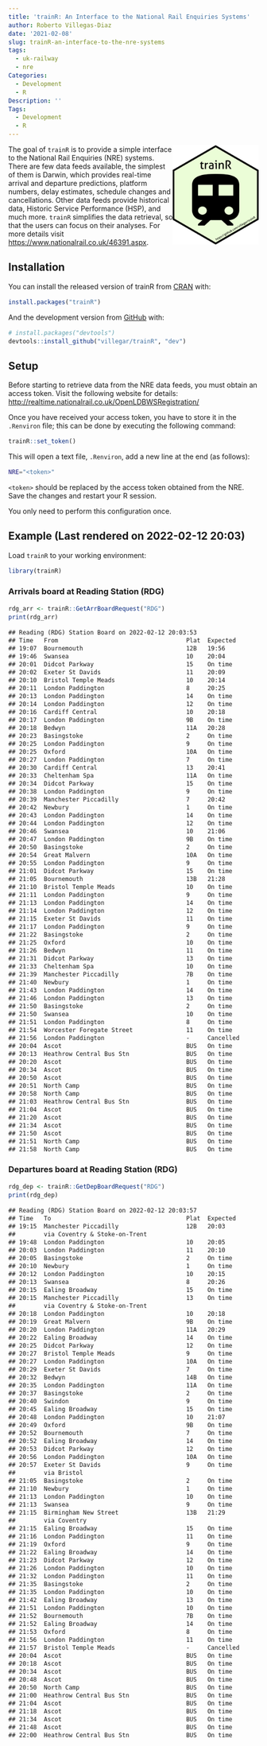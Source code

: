 ```yaml
---
title: 'trainR: An Interface to the National Rail Enquiries Systems'
author: Roberto Villegas-Diaz
date: '2021-02-08'
slug: trainR-an-interface-to-the-nre-systems
tags:
  - uk-railway
  - nre
Categories:
  - Development
  - R
Description: ''
Tags:
  - Development
  - R
---
```


<img src="https://raw.githubusercontent.com/villegar/trainR/main/inst/images/logo.png" alt="logo" align="right" height=200px/>

The goal of `trainR` is to provide a simple interface to the 
National Rail Enquiries (NRE) systems. There are few data feeds 
available, the simplest of them is Darwin, which provides real-time 
arrival and departure predictions, platform numbers, delay estimates, 
schedule changes and cancellations. Other data feeds provide historical 
data, Historic Service Performance (HSP), and much more. `trainR` 
simplifies the data retrieval, so that the users can focus on their 
analyses. For more details visit 
https://www.nationalrail.co.uk/46391.aspx.

## Installation

You can install the released version of trainR from [CRAN](https://CRAN.R-project.org) with:

``` r
install.packages("trainR")
```

And the development version from [GitHub](https://github.com/) with:

``` r
# install.packages("devtools")
devtools::install_github("villegar/trainR", "dev")
```

## Setup
Before starting to retrieve data from the NRE data feeds, you must obtain an access token. 
Visit the following website for details: http://realtime.nationalrail.co.uk/OpenLDBWSRegistration/

Once you have received your access token, you have to store it in the `.Renviron` file; this can be 
done by executing the following command:


```r
trainR::set_token()
```

This will open a text file, `.Renviron`, add a new line at the end (as follows):

```bash
NRE="<token>"
```

`<token>` should be replaced by the access token obtained from the NRE. Save the changes and restart 
your R session.

You only need to perform this configuration once.

## Example (Last rendered on 2022-02-12 20:03)

Load `trainR` to your working environment:

```r
library(trainR)
```

### Arrivals board at Reading Station (RDG)


```r
rdg_arr <- trainR::GetArrBoardRequest("RDG")
print(rdg_arr)
```

```
## Reading (RDG) Station Board on 2022-02-12 20:03:53
## Time   From                                    Plat  Expected
## 19:07  Bournemouth                             12B   19:56
## 19:46  Swansea                                 10    20:04
## 20:01  Didcot Parkway                          15    On time
## 20:02  Exeter St Davids                        11    20:09
## 20:10  Bristol Temple Meads                    10    20:14
## 20:11  London Paddington                       8     20:25
## 20:13  London Paddington                       14    On time
## 20:14  London Paddington                       12    On time
## 20:16  Cardiff Central                         10    20:18
## 20:17  London Paddington                       9B    On time
## 20:18  Bedwyn                                  11A   20:28
## 20:23  Basingstoke                             2     On time
## 20:25  London Paddington                       9     On time
## 20:25  Oxford                                  10A   On time
## 20:27  London Paddington                       7     On time
## 20:30  Cardiff Central                         13    20:41
## 20:33  Cheltenham Spa                          11A   On time
## 20:34  Didcot Parkway                          15    On time
## 20:38  London Paddington                       9     On time
## 20:39  Manchester Piccadilly                   7     20:42
## 20:42  Newbury                                 1     On time
## 20:43  London Paddington                       14    On time
## 20:44  London Paddington                       12    On time
## 20:46  Swansea                                 10    21:06
## 20:47  London Paddington                       9B    On time
## 20:50  Basingstoke                             2     On time
## 20:54  Great Malvern                           10A   On time
## 20:55  London Paddington                       9     On time
## 21:01  Didcot Parkway                          15    On time
## 21:05  Bournemouth                             13B   21:28
## 21:10  Bristol Temple Meads                    10    On time
## 21:11  London Paddington                       9     On time
## 21:13  London Paddington                       14    On time
## 21:14  London Paddington                       12    On time
## 21:15  Exeter St Davids                        11    On time
## 21:17  London Paddington                       9     On time
## 21:22  Basingstoke                             2     On time
## 21:25  Oxford                                  10    On time
## 21:26  Bedwyn                                  11    On time
## 21:31  Didcot Parkway                          13    On time
## 21:33  Cheltenham Spa                          10    On time
## 21:39  Manchester Piccadilly                   7B    On time
## 21:40  Newbury                                 1     On time
## 21:43  London Paddington                       14    On time
## 21:46  London Paddington                       13    On time
## 21:50  Basingstoke                             2     On time
## 21:50  Swansea                                 10    On time
## 21:51  London Paddington                       8     On time
## 21:54  Worcester Foregate Street               11    On time
## 21:56  London Paddington                       -     Cancelled
## 20:04  Ascot                                   BUS   On time
## 20:13  Heathrow Central Bus Stn                BUS   On time
## 20:20  Ascot                                   BUS   On time
## 20:34  Ascot                                   BUS   On time
## 20:50  Ascot                                   BUS   On time
## 20:51  North Camp                              BUS   On time
## 20:58  North Camp                              BUS   On time
## 21:03  Heathrow Central Bus Stn                BUS   On time
## 21:04  Ascot                                   BUS   On time
## 21:20  Ascot                                   BUS   On time
## 21:34  Ascot                                   BUS   On time
## 21:50  Ascot                                   BUS   On time
## 21:51  North Camp                              BUS   On time
## 21:58  North Camp                              BUS   On time
```

### Departures board at Reading Station (RDG)


```r
rdg_dep <- trainR::GetDepBoardRequest("RDG")
print(rdg_dep)
```

```
## Reading (RDG) Station Board on 2022-02-12 20:03:57
## Time   To                                      Plat  Expected
## 19:15  Manchester Piccadilly                   12B   20:03
##        via Coventry & Stoke-on-Trent           
## 19:48  London Paddington                       10    20:05
## 20:03  London Paddington                       11    20:10
## 20:05  Basingstoke                             2     On time
## 20:10  Newbury                                 1     On time
## 20:12  London Paddington                       10    20:15
## 20:13  Swansea                                 8     20:26
## 20:15  Ealing Broadway                         15    On time
## 20:15  Manchester Piccadilly                   13    On time
##        via Coventry & Stoke-on-Trent           
## 20:18  London Paddington                       10    20:18
## 20:19  Great Malvern                           9B    On time
## 20:20  London Paddington                       11A   20:29
## 20:22  Ealing Broadway                         14    On time
## 20:25  Didcot Parkway                          12    On time
## 20:27  Bristol Temple Meads                    9     On time
## 20:27  London Paddington                       10A   On time
## 20:29  Exeter St Davids                        7     On time
## 20:32  Bedwyn                                  14B   On time
## 20:35  London Paddington                       11A   On time
## 20:37  Basingstoke                             2     On time
## 20:40  Swindon                                 9     On time
## 20:45  Ealing Broadway                         15    On time
## 20:48  London Paddington                       10    21:07
## 20:49  Oxford                                  9B    On time
## 20:52  Bournemouth                             7     On time
## 20:52  Ealing Broadway                         14    On time
## 20:53  Didcot Parkway                          12    On time
## 20:56  London Paddington                       10A   On time
## 20:57  Exeter St Davids                        9     On time
##        via Bristol                             
## 21:05  Basingstoke                             2     On time
## 21:10  Newbury                                 1     On time
## 21:13  London Paddington                       10    On time
## 21:13  Swansea                                 9     On time
## 21:15  Birmingham New Street                   13B   21:29
##        via Coventry                            
## 21:15  Ealing Broadway                         15    On time
## 21:16  London Paddington                       11    On time
## 21:19  Oxford                                  9     On time
## 21:22  Ealing Broadway                         14    On time
## 21:23  Didcot Parkway                          12    On time
## 21:26  London Paddington                       10    On time
## 21:32  London Paddington                       11    On time
## 21:35  Basingstoke                             2     On time
## 21:35  London Paddington                       10    On time
## 21:42  Ealing Broadway                         13    On time
## 21:51  London Paddington                       10    On time
## 21:52  Bournemouth                             7B    On time
## 21:52  Ealing Broadway                         14    On time
## 21:53  Oxford                                  8     On time
## 21:56  London Paddington                       11    On time
## 21:57  Bristol Temple Meads                    -     Cancelled
## 20:04  Ascot                                   BUS   On time
## 20:18  Ascot                                   BUS   On time
## 20:34  Ascot                                   BUS   On time
## 20:48  Ascot                                   BUS   On time
## 20:50  North Camp                              BUS   On time
## 21:00  Heathrow Central Bus Stn                BUS   On time
## 21:04  Ascot                                   BUS   On time
## 21:18  Ascot                                   BUS   On time
## 21:34  Ascot                                   BUS   On time
## 21:48  Ascot                                   BUS   On time
## 22:00  Heathrow Central Bus Stn                BUS   On time
```
